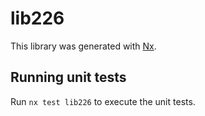 # lib226

This library was generated with [Nx](https://nx.dev).

## Running unit tests

Run `nx test lib226` to execute the unit tests.
